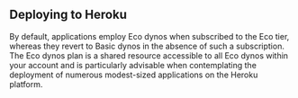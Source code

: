 ## Deploying to Heroku

By default, applications employ Eco dynos when subscribed to the Eco tier, 
whereas they revert to Basic dynos in the absence of such a subscription. 
The Eco dynos plan is a shared resource accessible to all Eco dynos within your account 
and is particularly advisable when contemplating the deployment of numerous modest-sized applications on the Heroku platform. 
